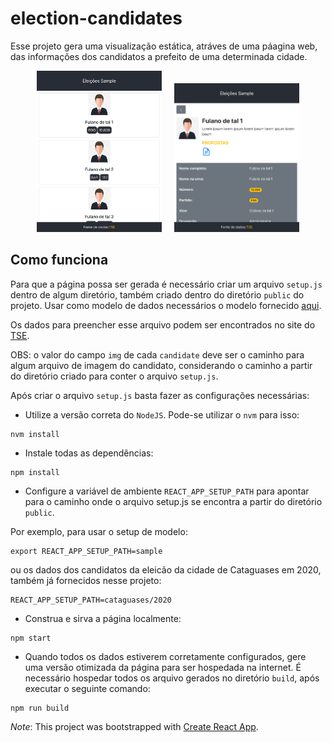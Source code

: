 # election-candidates

Esse projeto gera uma visualização estática, atráves de uma páagina web, das informações dos candidatos a prefeito de uma determinada cidade. 

<div style="text-align:center">
  <img width="200" src="doc/screenshot1.png"><img style="margin-left:20px" width="200" src="doc/screenshot2.png">
</div>

## Como funciona

Para que a página possa ser gerada é necessário criar um arquivo `setup.js` dentro de algum diretório, também criado dentro do diretório `public` do projeto. Usar como modelo de dados necessários o modelo fornecido [aqui](public/sample/setup.js).

Os dados para preencher esse arquivo podem ser encontrados no site do [TSE](https://www.tse.jus.br/eleicoes/estatisticas/repositorio-de-dados-eleitorais-1/repositorio-de-dados-eleitorais).

OBS: o valor do campo `img` de cada `candidate` deve ser o caminho para algum arquivo de imagem do candidato, considerando o caminho a partir do diretório criado para conter o arquivo `setup.js`.

Após criar o arquivo `setup.js` basta fazer as configurações necessárias:

- Utilize a versão correta do `NodeJS`. Pode-se utilizar o `nvm` para isso:

```
nvm install
```

- Instale todas as dependências:

```
npm install
```

- Configure a variável de ambiente `REACT_APP_SETUP_PATH` para apontar para o caminho onde o arquivo setup.js se encontra a partir do diretório `public`.

Por exemplo, para usar o setup de modelo:

```
export REACT_APP_SETUP_PATH=sample
```

ou os dados dos candidatos da eleicão da cidade de Cataguases em 2020, também já fornecidos nesse projeto:

```
REACT_APP_SETUP_PATH=cataguases/2020
```

- Construa e sirva a página localmente:

```
npm start
```

- Quando todos os dados estiverem corretamente configurados, gere uma versão otimizada da página para ser hospedada na internet. É necessário hospedar todos os arquivo gerados no diretório `build`, após executar o seguinte comando:

```
npm run build
```

*Note*: This project was bootstrapped with [Create React App](https://github.com/facebook/create-react-app).